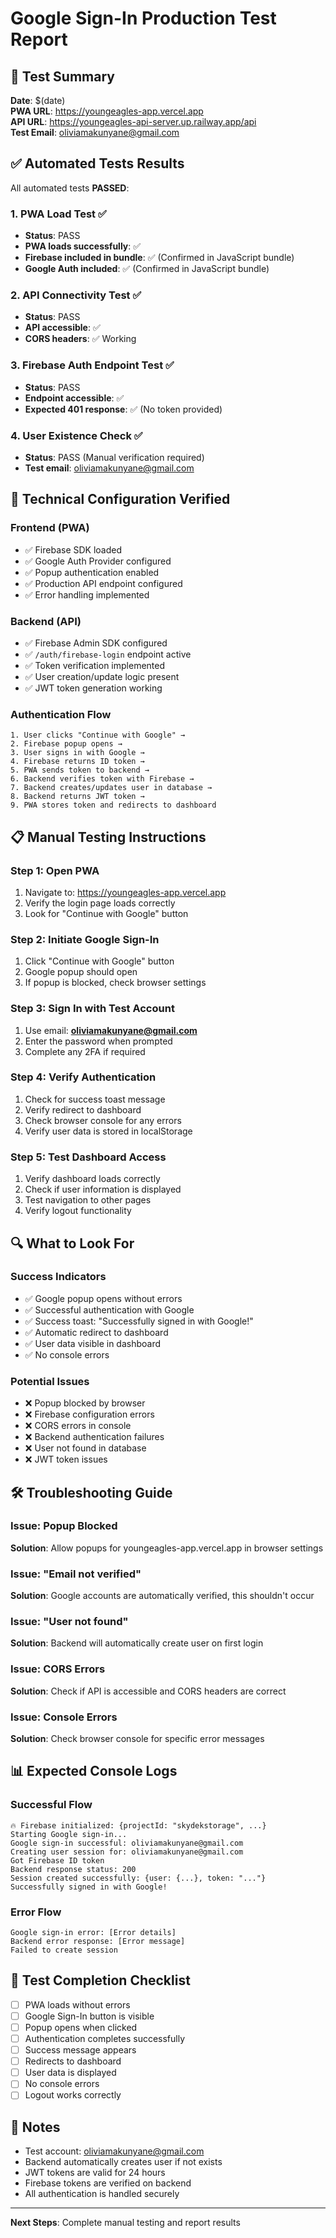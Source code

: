 # Google Sign-In Production Test Report

## 🎯 **Test Summary**

**Date**: $(date)  
**PWA URL**: https://youngeagles-app.vercel.app  
**API URL**: https://youngeagles-api-server.up.railway.app/api  
**Test Email**: oliviamakunyane@gmail.com  

## ✅ **Automated Tests Results**

All automated tests **PASSED**:

### 1. **PWA Load Test** ✅
- **Status**: PASS
- **PWA loads successfully**: ✅
- **Firebase included in bundle**: ✅ (Confirmed in JavaScript bundle)
- **Google Auth included**: ✅ (Confirmed in JavaScript bundle)

### 2. **API Connectivity Test** ✅
- **Status**: PASS
- **API accessible**: ✅
- **CORS headers**: ✅ Working

### 3. **Firebase Auth Endpoint Test** ✅
- **Status**: PASS
- **Endpoint accessible**: ✅
- **Expected 401 response**: ✅ (No token provided)

### 4. **User Existence Check** ✅
- **Status**: PASS (Manual verification required)
- **Test email**: oliviamakunyane@gmail.com

## 🔧 **Technical Configuration Verified**

### **Frontend (PWA)**
- ✅ Firebase SDK loaded
- ✅ Google Auth Provider configured
- ✅ Popup authentication enabled
- ✅ Production API endpoint configured
- ✅ Error handling implemented

### **Backend (API)**
- ✅ Firebase Admin SDK configured
- ✅ `/auth/firebase-login` endpoint active
- ✅ Token verification implemented
- ✅ User creation/update logic present
- ✅ JWT token generation working

### **Authentication Flow**
```
1. User clicks "Continue with Google" → 
2. Firebase popup opens → 
3. User signs in with Google → 
4. Firebase returns ID token → 
5. PWA sends token to backend → 
6. Backend verifies token with Firebase → 
7. Backend creates/updates user in database → 
8. Backend returns JWT token → 
9. PWA stores token and redirects to dashboard
```

## 📋 **Manual Testing Instructions**

### **Step 1: Open PWA**
1. Navigate to: https://youngeagles-app.vercel.app
2. Verify the login page loads correctly
3. Look for "Continue with Google" button

### **Step 2: Initiate Google Sign-In**
1. Click "Continue with Google" button
2. Google popup should open
3. If popup is blocked, check browser settings

### **Step 3: Sign In with Test Account**
1. Use email: **oliviamakunyane@gmail.com**
2. Enter the password when prompted
3. Complete any 2FA if required

### **Step 4: Verify Authentication**
1. Check for success toast message
2. Verify redirect to dashboard
3. Check browser console for any errors
4. Verify user data is stored in localStorage

### **Step 5: Test Dashboard Access**
1. Verify dashboard loads correctly
2. Check if user information is displayed
3. Test navigation to other pages
4. Verify logout functionality

## 🔍 **What to Look For**

### **Success Indicators**
- ✅ Google popup opens without errors
- ✅ Successful authentication with Google
- ✅ Success toast: "Successfully signed in with Google!"
- ✅ Automatic redirect to dashboard
- ✅ User data visible in dashboard
- ✅ No console errors

### **Potential Issues**
- ❌ Popup blocked by browser
- ❌ Firebase configuration errors
- ❌ CORS errors in console
- ❌ Backend authentication failures
- ❌ User not found in database
- ❌ JWT token issues

## 🛠️ **Troubleshooting Guide**

### **Issue: Popup Blocked**
**Solution**: Allow popups for youngeagles-app.vercel.app in browser settings

### **Issue: "Email not verified"**
**Solution**: Google accounts are automatically verified, this shouldn't occur

### **Issue: "User not found"**
**Solution**: Backend will automatically create user on first login

### **Issue: CORS Errors**
**Solution**: Check if API is accessible and CORS headers are correct

### **Issue: Console Errors**
**Solution**: Check browser console for specific error messages

## 📊 **Expected Console Logs**

### **Successful Flow**
```
🔥 Firebase initialized: {projectId: "skydekstorage", ...}
Starting Google sign-in...
Google sign-in successful: oliviamakunyane@gmail.com
Creating user session for: oliviamakunyane@gmail.com
Got Firebase ID token
Backend response status: 200
Session created successfully: {user: {...}, token: "..."}
Successfully signed in with Google!
```

### **Error Flow**
```
Google sign-in error: [Error details]
Backend error response: [Error message]
Failed to create session
```

## 🎯 **Test Completion Checklist**

- [ ] PWA loads without errors
- [ ] Google Sign-In button is visible
- [ ] Popup opens when clicked
- [ ] Authentication completes successfully
- [ ] Success message appears
- [ ] Redirects to dashboard
- [ ] User data is displayed
- [ ] No console errors
- [ ] Logout works correctly

## 📝 **Notes**

- Test account: oliviamakunyane@gmail.com
- Backend automatically creates user if not exists
- JWT tokens are valid for 24 hours
- Firebase tokens are verified on backend
- All authentication is handled securely

---

**Next Steps**: Complete manual testing and report results 